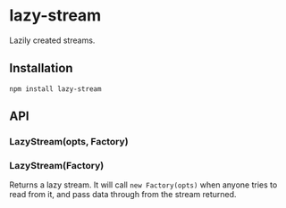 # lazy-stream

  Lazily created streams.

## Installation

    npm install lazy-stream

## API
### LazyStream(opts, Factory)
### LazyStream(Factory)

  Returns a lazy stream.
  It will call `new Factory(opts)` when anyone tries to read from it, and pass data through from the stream returned.

